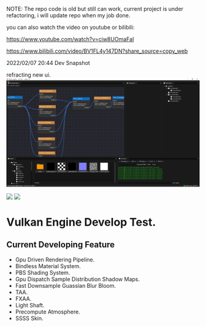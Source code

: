 NOTE: The repo code is old but still can work, current project is under refactoring, i will update repo when my job done.

you can also watch the video on youtube or bilibili:

https://www.youtube.com/watch?v=ciw8UOmaFaI

https://www.bilibili.com/video/BV1FL4y147DN?share_source=copy_web

2022/02/07 20:44 Dev Snapshot

refracting new ui.
![](dev/Snipaste_2022-02-21_22-38-17.png)

![](dev/Snipaste_2022-02-07_21-56-08.png)
![](dev/Snipaste_2022-02-07_22-00-27.png)

# Vulkan Engine Develop Test.

## Current Developing Feature

- Gpu Driven Rendering Pipeline.
- Bindless Material System.
- PBS Shading System.
- Gpu Dispatch Sample Distribution Shadow Maps.
- Fast Downsample Guassian Blur Bloom.
- TAA.
- FXAA.
- Light Shaft.
- Precompute Atmosphere.
- SSSS Skin.
